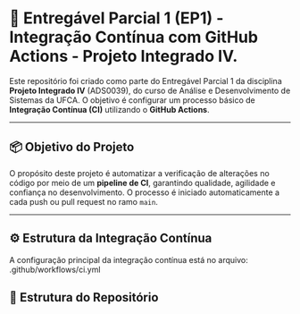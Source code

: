 # 🚀 Entregável Parcial 1 (EP1) - Integração Contínua com GitHub Actions - Projeto Integrado IV.

Este repositório foi criado como parte do Entregável Parcial 1 da disciplina **Projeto Integrado IV** (ADS0039), do curso de Análise e Desenvolvimento de Sistemas da UFCA. O objetivo é configurar um processo básico de **Integração Contínua (CI)** utilizando o **GitHub Actions**.

---

## 📦 Objetivo do Projeto

O propósito deste projeto é automatizar a verificação de alterações no código por meio de um **pipeline de CI**, garantindo qualidade, agilidade e confiança no desenvolvimento. O processo é iniciado automaticamente a cada push ou pull request no ramo `main`.

---

## ⚙️ Estrutura da Integração Contínua

A configuração principal da integração contínua está no arquivo: .github/workflows/ci.yml




## 📁 Estrutura do Repositório



